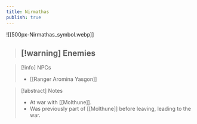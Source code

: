 ```yaml
---
title: Nirmathas
publish: true
---
```

![[500px-Nirmathas_symbol.webp]]
> [!warning] Enemies
> - 

> [!info] NPCs
> - [[Ranger Aromina Yasgon]]

> [!abstract] Notes
> - At war with [[Molthune]].
> - Was previously part of [[Molthune]] before leaving, leading to the war.
